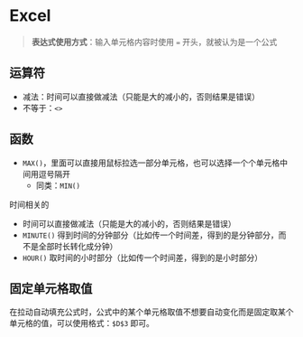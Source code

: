 # Excel

> **表达式使用方式**：输入单元格内容时使用 `=` 开头，就被认为是一个公式

## 运算符

- 减法：时间可以直接做减法（只能是大的减小的，否则结果是错误）
- 不等于：`<>`

## 函数

- `MAX()`，里面可以直接用鼠标拉选一部分单元格，也可以选择一个个单元格中间用逗号隔开
  - 同类：`MIN()`

时间相关的
- 时间可以直接做减法（只能是大的减小的，否则结果是错误）
- `MINUTE()` 得到时间的分钟部分（比如传一个时间差，得到的是分钟部分，而不是全部时长转化成分钟）
- `HOUR()`  取时间的小时部分（比如传一个时间差，得到的是小时部分）

## 固定单元格取值

在拉动自动填充公式时，公式中的某个单元格取值不想要自动变化而是固定取某个单元格的值，可以使用格式：`$D$3` 即可。
